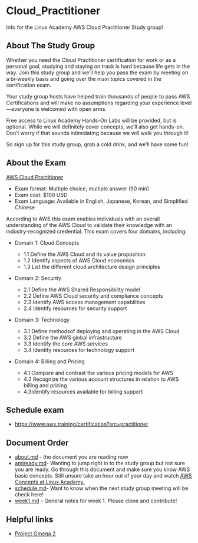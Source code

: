 # Cloud_Practitioner
Info for the Linux Academy AWS Cloud Practitioner Study group! 

## About The Study Group 

Whether you need the Cloud Practitioner certification for work or as a personal goal, studying and staying on track is hard because life gets in the way. Join this study group and we’ll help you pass the exam by meeting on a bi-weekly basis and going over the main topics covered in the certification exam.

Your study group hosts have helped train thousands of people to pass AWS Certifications and will make no assumptions regarding your experience level—everyone is welcomed with open arms.

Free access to Linux Academy Hands-On Labs will be provided, but is optional. While we will definitely cover concepts, we’ll also get hands-on. Don’t worry if that sounds intimidating because we will walk you through it!

So sign up for this study group, grab a cold drink, and we’ll have some fun!

## About the Exam 

[AWS Cloud Practitioner](https://aws.amazon.com/training/path-cloudpractitioner/)

- Exam format: Multiple choice, multiple answer (90 min) 
- Exam cost: $100 USD 
- Exam Language: Available in English, Japanese, Korean, and Simplified Chinese
  
According to AWS this exam enables individuals with an overall understanding of the AWS Cloud to validate their knowledge with an industry-recognized credential. This exam covers four domains, including:

- Domain 1: Cloud Concepts
  - 1.1 Define the AWS Cloud and its value proposition
  - 1.2 Identify aspects of AWS Cloud economics
  - 1.3 List the different cloud architecture design principles

- Domain 2: Security
  - 2.1 Define the AWS Shared Responsibility model
  - 2.2 Define AWS Cloud security and compliance concepts
  - 2.3 Identify AWS access management capabilities
  - 2.4 Identify resources for security support

- Domain 3: Technology
  - 3.1 Define methodsof deploying and operating in the AWS Cloud
  - 3.2 Define the AWS global infrastructure
  - 3.3 Identify the core AWS services
  - 3.4 Identify resources for technology support
  
- Domain 4: Billing and Pricing
  - 4.1 Compare and contrast the various pricing models for AWS
  - 4.2 Recognize the various account structures in relation to AWS billing and pricing
  - 4.3Identify resources available for billing support
  
  
  
  
  
 ## Schedule exam
 
 - https://www.aws.training/certification?src=practitioner

## Document Order

- [about.md](https://github.com/JupiterBroadcasting/CommunityNotes/blob/master/Cloud_Practitioner/about.md) - the document you are reading now 
- [amiready.md](https://github.com/JupiterBroadcasting/CommunityNotes/blob/master/Cloud_Practitioner/amiready.md)- Wanting to jump right in to the study group but not sure you are ready. Go through this document and make sure you know AWS basic concepts. Still unsure take an hour out of your day and watch [AWS Concepts at Linux Academy.](https://linuxacademy.com/cp/modules/view/id/84?)
- [schedule.md](https://github.com/JupiterBroadcasting/CommunityNotes/blob/master/Cloud_Practitioner/schedule.md)- Want to know when the next study group meeting will be check here! 
- [week1.md](https://github.com/JupiterBroadcasting/CommunityNotes/blob/master/Cloud_Practitioner/week1.md) - General notes for week 1. Please clone and contribute! 

## Helpful links
- [Project Omega 2](https://interactive.linuxacademy.com/diagrams/ProjectOmega2.html)
